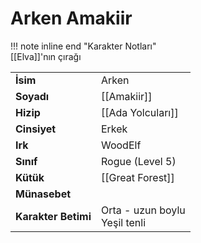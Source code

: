 # Arken Amakiir  
  
!!! note inline end "Karakter Notları"  
	[[Elva]]'nın çırağı     
  
|  |  |  
|---|---|  
| **İsim** | Arken |  
| **Soyadı** | [[Amakiir]] |  
| **Hizip** | [[Ada Yolcuları]] |  
| **Cinsiyet** | Erkek |  
| **Irk** | WoodElf |  
| **Sınıf** | Rogue (Level 5) |  
| **Kütük** | [[Great Forest]] |  
| **Münasebet** |  |  
| **Karakter Betimi** | Orta - uzun boylu<br>Yeşil tenli |  
  
  
